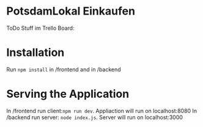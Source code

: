 # PotsdamLokal Einkaufen
ToDo Stuff im Trello Board: 

# Installation
Run `npm install` in /frontend and in /backend

# Serving the Application
In /frontend run client:`npm run dev`. Appliaction will run on localhost:8080
In /backend run server: `node index.js`. Server will run on localhost:3000


